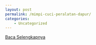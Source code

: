 ```yaml
---
layout: post
permalink: /mimpi-cuci-peralatan-dapur/
categories:
    - Uncategorized
---
```


[Baca Selengkapnya](/08)